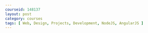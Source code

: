 ```yaml
---
courseid: 148137
layout: post
category: courses
tags: [ Web, Design, Projects, Development, NodeJS, AngularJS ]
---
```

